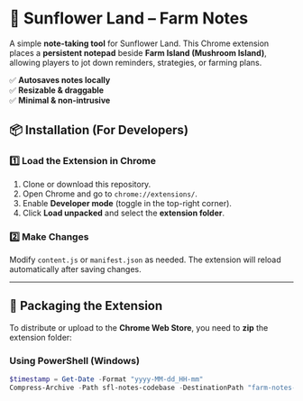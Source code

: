 # 🌻 Sunflower Land – Farm Notes  

A simple **note-taking tool** for Sunflower Land. This Chrome extension places a **persistent notepad** beside **Farm Island (Mushroom Island)**, allowing players to jot down reminders, strategies, or farming plans.  

✅ **Autosaves notes locally**  
✅ **Resizable & draggable**  
✅ **Minimal & non-intrusive**  

## 📦 Installation (For Developers)  

### 1️⃣ Load the Extension in Chrome  
1. Clone or download this repository.  
2. Open Chrome and go to `chrome://extensions/`.  
3. Enable **Developer mode** (toggle in the top-right corner).  
4. Click **Load unpacked** and select the **extension folder**.  

### 2️⃣ Make Changes  
Modify `content.js` or `manifest.json` as needed. The extension will reload automatically after saving changes.

---

## 🔧 Packaging the Extension  

To distribute or upload to the **Chrome Web Store**, you need to **zip** the extension folder:  

### **Using PowerShell (Windows)**
```powershell
$timestamp = Get-Date -Format "yyyy-MM-dd_HH-mm"
Compress-Archive -Path sfl-notes-codebase -DestinationPath "farm-notes-$timestamp.zip"